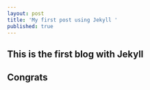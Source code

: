 ```yaml
---
layout: post
title: 'My first post using Jekyll '
published: true
---
```

## This is the first blog with Jekyll
## Congrats
